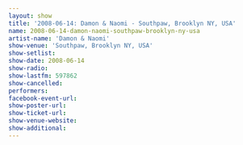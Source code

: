 ```yaml
---
layout: show
title: '2008-06-14: Damon & Naomi - Southpaw, Brooklyn NY, USA'
name: 2008-06-14-damon-naomi-southpaw-brooklyn-ny-usa
artist-name: 'Damon & Naomi'
show-venue: 'Southpaw, Brooklyn NY, USA'
show-setlist: 
show-date: 2008-06-14
show-radio: 
show-lastfm: 597862
show-cancelled: 
performers: 
facebook-event-url: 
show-poster-url: 
show-ticket-url: 
show-venue-website: 
show-additional: 
---
```


